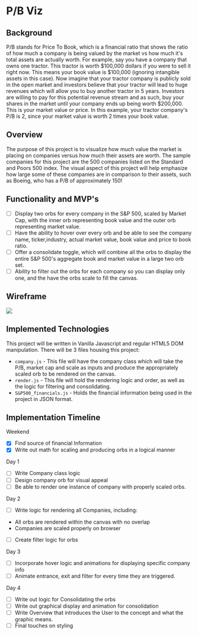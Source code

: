 # P/B Viz

## Background

P/B stands for Price To Book, which is a financial ratio that shows the ratio of how much a company is being valued by the market vs how much it's total assets are actually worth. For example, say you have a company that owns one tractor. This tractor is worth $100,000 dollars if you were to sell it right now. This means your book value is $100,000 (ignoring intangible assets in this case). Now imagine that your tractor company is publicly sold in the open market and investors believe that your tractor will lead to huge revenues which will allow you to buy another tractor in 5 years. Investors are willing to pay for this potential revenue stream and as such, buy your shares in the market until your company ends up being worth $200,000. This is your market value or price. In this example, your tractor company's P/B is 2, since your market value is worth 2 times your book value.

## Overview

The purpose of this project is to visualize how much value the market is placing on companies versus how much their assets are worth. The sample companies for this project are the 500 companies listed on the Standard and Poors 500 index. The visual aspect of this project will help emphasize how large some of these companies are in comparison to their assets, such as Boeing, who has a P/B of approximately 150!

## Functionality and MVP's

- [ ] Display two orbs for every company in the S&P 500, scaled by Market Cap, with the inner orb representing book value and the outer orb representing market value.
- [ ] Have the ability to hover over every orb and be able to see the company name, ticker,industry, actual market value, book value and price to book ratio.
- [ ] Offer a consolidate toggle, which will combine all the orbs to display the entire S&P 500's aggregate book and market value in a large two orb set.
- [ ] Ability to filter out the orbs for each company so you can display only one, and the have the orbs scale to fill the canvas.

## Wireframe

![ ](https://s3-us-west-1.amazonaws.com/pbviz/pb_viz.png)


## Implemented Technologies

This project will be written in Vanilla Javascript and regular HTML5 DOM manipulation. There will be 3 files housing this project:

+ ```company.js``` - This file will have the company class which will take the P/B, market cap and scale as inputs and produce the appropriately scaled orb to be rendered on the canvas.
+ ```render.js``` - This file will hold the rendering logic and order, as well as the logic for filtering and consolidating.
+ ```S&P500_financials.js``` - Holds the financial information being used in the project in JSON format.

## Implementation Timeline

Weekend

- [x] Find source of financial Information
- [x] Write out math for scaling and producing orbs in a logical manner

Day 1
- [ ] Write Company class logic
- [ ] Design company orb for visual appeal
- [ ] Be able to render one instance of company with properly scaled orbs.

Day 2
- [ ] Write logic for rendering all Companies, including:
 * All orbs are rendered within the canvas with no overlap
 * Companies are scaled properly on browser
- [ ] Create filter logic for orbs

Day 3
- [ ] Incorporate hover logic and animations for displaying specific company info
- [ ] Animate entrance, exit and filter for every time they are triggered.

Day 4
- [ ] Write out logic for Consolidating the orbs
- [ ] Write out graphical display and animation for consolidation
- [ ] Write Overview that introduces the User to the concept and what the graphic means.
- [ ] Final touches on styling
